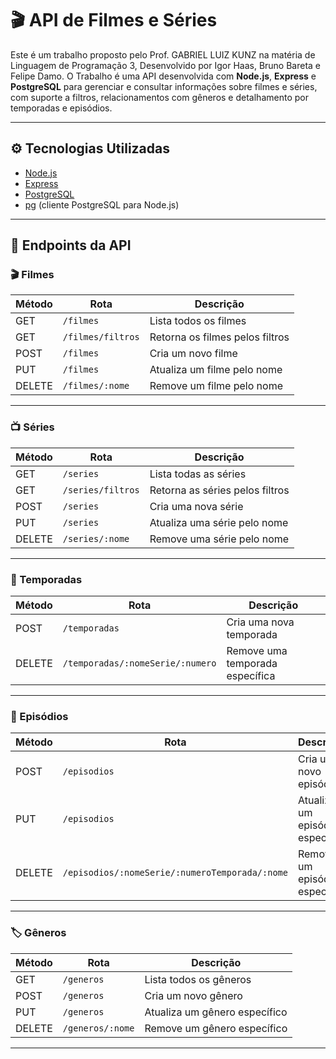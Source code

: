 # 🎬 API de Filmes e Séries

Este é um trabalho proposto pelo Prof. GABRIEL LUIZ KUNZ na matéria de Linguagem de Programação 3, Desenvolvido por Igor Haas, Bruno Bareta e Felipe Damo. O Trabalho é uma API desenvolvida com **Node.js**, **Express** e **PostgreSQL** para gerenciar e consultar informações sobre filmes e séries, com suporte a filtros, relacionamentos com gêneros e detalhamento por temporadas e episódios.

---

## ⚙️ Tecnologias Utilizadas

- [Node.js](https://nodejs.org/)
- [Express](https://expressjs.com/)
- [PostgreSQL](https://www.postgresql.org/)
- [pg](https://node-postgres.com/) (cliente PostgreSQL para Node.js)



---

## 📌 Endpoints da API

### 🎬 Filmes

| Método | Rota              | Descrição                             |
| ------ | ---------------   | ------------------------------------- |
| GET    | `/filmes`         | Lista todos os filmes                 |
| GET    | `/filmes/filtros` | Retorna os filmes pelos filtros       |
| POST   | `/filmes`         | Cria um novo filme                    |
| PUT    | `/filmes`         | Atualiza um filme pelo nome           |
| DELETE | `/filmes/:nome`   | Remove um filme pelo nome             |

---

### 📺 Séries

| Método | Rota              | Descrição                              |
| ------ | ---------------   | -------------------------------------- |
| GET    | `/series`         | Lista todas as séries                  |
| GET    | `/series/filtros` | Retorna as séries pelos filtros        |
| POST   | `/series`         | Cria uma nova série                    |
| PUT    | `/series`         | Atualiza uma série pelo nome           |
| DELETE | `/series/:nome`   | Remove uma série pelo nome             |

---

### 📅 Temporadas

| Método | Rota                             | Descrição                         |
| ------ | -------------------------------- | --------------------------------- |
| POST   | `/temporadas`                    | Cria uma nova temporada           |
| DELETE | `/temporadas/:nomeSerie/:numero` | Remove uma temporada específica   |

---

### 📼 Episódios

| Método | Rota                                           | Descrição                       |
| ------ | ---------------------------------------------- | ------------------------------- |
| POST   | `/episodios`                                   | Cria um novo episódio           |
| PUT    | `/episodios`                                   | Atualiza um episódio específico |
| DELETE | `/episodios/:nomeSerie/:numeroTemporada/:nome` | Remove um episódio específico   |

---

### 🏷️ Gêneros

| Método | Rota             | Descrição                     |
| ------ | ---------------- | ----------------------------- |
| GET    | `/generos`       | Lista todos os gêneros        |
| POST   | `/generos`       | Cria um novo gênero           |
| PUT    | `/generos`       | Atualiza um gênero específico |
| DELETE | `/generos/:nome` | Remove um gênero específico   |

---